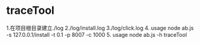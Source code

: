 traceTool
=========
1.在项目根目录建立./log
2./log/install.log
3./log/click.log
4. usage  node ab.js -s 127.0.0.1/install -t 0.1 -p 8007 -c 1000
5. usage  node ab.js -h
traceTool
